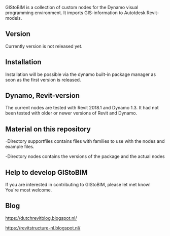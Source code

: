 

GIStoBIM is a collection of custom nodes for the Dynamo visual programming environment.  It imports GIS-information to Autotdesk Revit-models. 

## Version
Currently version is not released yet.

## Installation
Installation will be possible via the dynamo built-in package manager as soon as the first version is released.

## Dynamo, Revit-version
The current nodes are tested with Revit 2018.1 and Dynamo 1.3.
It had not been tested with older or newer versions of Revit and Dynamo.

## Material on this repository
-Directory supportfiles contains files with families to use with the nodes and example files.

-Directory nodes contains the versions of the package and the actual nodes

## Help to develop GIStoBIM
If you are interested in contributing to GIStoBIM, please let met know! You're most welcome.

## Blog
https://dutchrevitblog.blogspot.nl/

https://revitstructure-nl.blogspot.nl/
